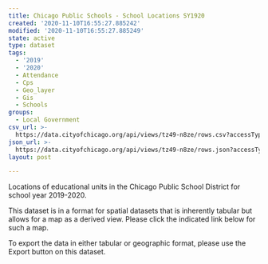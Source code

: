 ```yaml
---
title: Chicago Public Schools - School Locations SY1920
created: '2020-11-10T16:55:27.885242'
modified: '2020-11-10T16:55:27.885249'
state: active
type: dataset
tags:
  - '2019'
  - '2020'
  - Attendance
  - Cps
  - Geo_layer
  - Gis
  - Schools
groups:
  - Local Government
csv_url: >-
  https://data.cityofchicago.org/api/views/tz49-n8ze/rows.csv?accessType=DOWNLOAD
json_url: >-
  https://data.cityofchicago.org/api/views/tz49-n8ze/rows.json?accessType=DOWNLOAD
layout: post

---
```

Locations of educational units in the Chicago Public School District for school year 2019-2020.

This dataset is in a forma​​t for spatial datasets that is inherently tabular but allows for a map as a derived view. Please click the indicated link below for such a map.

To export the data in either tabular or geographic format, please use the Export button on this dataset.
